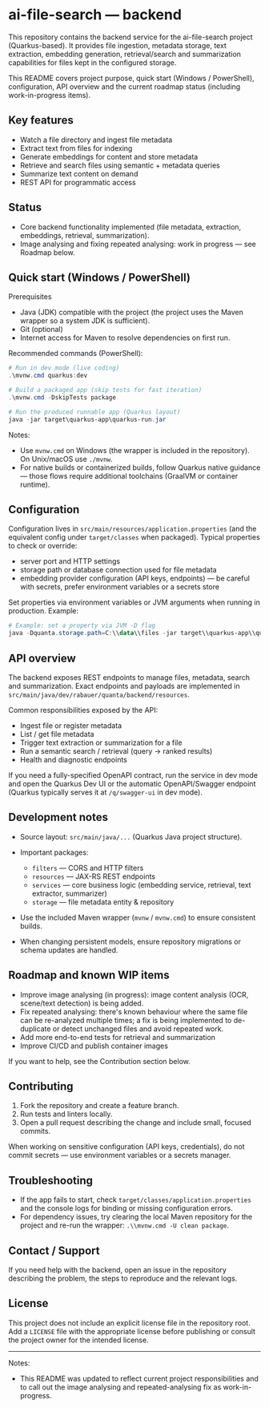 <!--
	README.md for the backend service of the ai-file-search project.
	Purpose: give new developers and operators a clear, Windows-friendly guide to build/run/configure the service.
-->

# ai-file-search — backend

This repository contains the backend service for the ai-file-search project (Quarkus-based). It provides file ingestion, metadata storage, text extraction, embedding generation, retrieval/search and summarization capabilities for files kept in the configured storage.

This README covers project purpose, quick start (Windows / PowerShell), configuration, API overview and the current roadmap status (including work-in-progress items).

## Key features

- Watch a file directory and ingest file metadata
- Extract text from files for indexing
- Generate embeddings for content and store metadata
- Retrieve and search files using semantic + metadata queries
- Summarize text content on demand
- REST API for programmatic access

## Status

- Core backend functionality implemented (file metadata, extraction, embeddings, retrieval, summarization).
- Image analysing and fixing repeated analysing: work in progress — see Roadmap below.

## Quick start (Windows / PowerShell)

Prerequisites

- Java (JDK) compatible with the project (the project uses the Maven wrapper so a system JDK is sufficient).
- Git (optional)
- Internet access for Maven to resolve dependencies on first run.

Recommended commands (PowerShell):

```powershell
# Run in dev mode (live coding)
.\mvnw.cmd quarkus:dev

# Build a packaged app (skip tests for fast iteration)
.\mvnw.cmd -DskipTests package

# Run the produced runnable app (Quarkus layout)
java -jar target\quarkus-app\quarkus-run.jar
```

Notes:

- Use `mvnw.cmd` on Windows (the wrapper is included in the repository). On Unix/macOS use `./mvnw`.
- For native builds or containerized builds, follow Quarkus native guidance — those flows require additional toolchains (GraalVM or container runtime).

## Configuration

Configuration lives in `src/main/resources/application.properties` (and the equivalent config under `target/classes` when packaged). Typical properties to check or override:

- server port and HTTP settings
- storage path or database connection used for file metadata
- embedding provider configuration (API keys, endpoints) — be careful with secrets, prefer environment variables or a secrets store

Set properties via environment variables or JVM arguments when running in production. Example:

```powershell
# Example: set a property via JVM -D flag
java -Dquanta.storage.path=C:\\data\\files -jar target\\quarkus-app\\quarkus-run.jar
```

## API overview

The backend exposes REST endpoints to manage files, metadata, search and summarization. Exact endpoints and payloads are implemented in `src/main/java/dev/rabauer/quanta/backend/resources`.

Common responsibilities exposed by the API:

- Ingest file or register metadata
- List / get file metadata
- Trigger text extraction or summarization for a file
- Run a semantic search / retrieval (query -> ranked results)
- Health and diagnostic endpoints

If you need a fully-specified OpenAPI contract, run the service in dev mode and open the Quarkus Dev UI or the automatic OpenAPI/Swagger endpoint (Quarkus typically serves it at `/q/swagger-ui` in dev mode).

## Development notes

- Source layout: `src/main/java/...` (Quarkus Java project structure).
- Important packages:
	- `filters` — CORS and HTTP filters
	- `resources` — JAX-RS REST endpoints
	- `services` — core business logic (embedding service, retrieval, text extractor, summarizer)
	- `storage` — file metadata entity & repository

- Use the included Maven wrapper (`mvnw` / `mvnw.cmd`) to ensure consistent builds.
- When changing persistent models, ensure repository migrations or schema updates are handled.

## Roadmap and known WIP items

- Improve image analysing (in progress): image content analysis (OCR, scene/text detection) is being added.
- Fix repeated analysing: there's known behaviour where the same file can be re-analyzed multiple times; a fix is being implemented to de-duplicate or detect unchanged files and avoid repeated work.
- Add more end-to-end tests for retrieval and summarization
- Improve CI/CD and publish container images

If you want to help, see the Contribution section below.

## Contributing

1. Fork the repository and create a feature branch.
2. Run tests and linters locally.
3. Open a pull request describing the change and include small, focused commits.

When working on sensitive configuration (API keys, credentials), do not commit secrets — use environment variables or a secrets manager.

## Troubleshooting

- If the app fails to start, check `target/classes/application.properties` and the console logs for binding or missing configuration errors.
- For dependency issues, try clearing the local Maven repository for the project and re-run the wrapper: `.\\mvnw.cmd -U clean package`.

## Contact / Support

If you need help with the backend, open an issue in the repository describing the problem, the steps to reproduce and the relevant logs.

## License

This project does not include an explicit license file in the repository root. Add a `LICENSE` file with the appropriate license before publishing or consult the project owner for the intended license.

---

Notes:
- This README was updated to reflect current project responsibilities and to call out the image analysing and repeated-analysing fix as work-in-progress.

